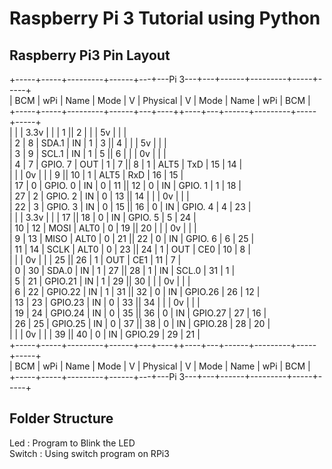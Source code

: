 # Raspberry Pi 3 Tutorial using Python

## Raspberry Pi3 Pin Layout
 +-----+-----+---------+------+---+---Pi 3---+---+------+---------+-----+-----+  
 | BCM | wPi |   Name  | Mode | V | Physical | V | Mode | Name    | wPi | BCM |  
 +-----+-----+---------+------+---+----++----+---+------+---------+-----+-----+  
 |     |     |    3.3v |      |   |  1 || 2  |   |      | 5v      |     |     |  
 |   2 |   8 |   SDA.1 |   IN | 1 |  3 || 4  |   |      | 5v      |     |     |  
 |   3 |   9 |   SCL.1 |   IN | 1 |  5 || 6  |   |      | 0v      |     |     |  
 |   4 |   7 | GPIO. 7 |  OUT | 1 |  7 || 8  | 1 | ALT5 | TxD     | 15  | 14  |  
 |     |     |      0v |      |   |  9 || 10 | 1 | ALT5 | RxD     | 16  | 15  |  
 |  17 |   0 | GPIO. 0 |   IN | 0 | 11 || 12 | 0 | IN   | GPIO. 1 | 1   | 18  |  
 |  27 |   2 | GPIO. 2 |   IN | 0 | 13 || 14 |   |      | 0v      |     |     |  
 |  22 |   3 | GPIO. 3 |   IN | 0 | 15 || 16 | 0 | IN   | GPIO. 4 | 4   | 23  |  
 |     |     |    3.3v |      |   | 17 || 18 | 0 | IN   | GPIO. 5 | 5   | 24  |  
 |  10 |  12 |    MOSI | ALT0 | 0 | 19 || 20 |   |      | 0v      |     |     |  
 |   9 |  13 |    MISO | ALT0 | 0 | 21 || 22 | 0 | IN   | GPIO. 6 | 6   | 25  |  
 |  11 |  14 |    SCLK | ALT0 | 0 | 23 || 24 | 1 | OUT  | CE0     | 10  | 8   |  
 |     |     |      0v |      |   | 25 || 26 | 1 | OUT  | CE1     | 11  | 7   |  
 |   0 |  30 |   SDA.0 |   IN | 1 | 27 || 28 | 1 | IN   | SCL.0   | 31  | 1   |  
 |   5 |  21 | GPIO.21 |   IN | 1 | 29 || 30 |   |      | 0v      |     |     |  
 |   6 |  22 | GPIO.22 |   IN | 1 | 31 || 32 | 0 | IN   | GPIO.26 | 26  | 12  |  
 |  13 |  23 | GPIO.23 |   IN | 0 | 33 || 34 |   |      | 0v      |     |     |  
 |  19 |  24 | GPIO.24 |   IN | 0 | 35 || 36 | 0 | IN   | GPIO.27 | 27  | 16  |  
 |  26 |  25 | GPIO.25 |   IN | 0 | 37 || 38 | 0 | IN   | GPIO.28 | 28  | 20  |  
 |     |     |      0v |      |   | 39 || 40 | 0 | IN   | GPIO.29 | 29  | 21  |  
 +-----+-----+---------+------+---+----++----+---+------+---------+-----+-----+  
 | BCM | wPi |   Name  | Mode | V | Physical | V | Mode | Name    | wPi | BCM |  
 +-----+-----+---------+------+---+---Pi 3---+---+------+---------+-----+-----+  

## Folder Structure
Led    : Program to Blink the LED  
Switch : Using switch program on RPi3  

